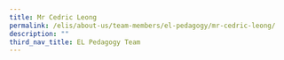 ```yaml
---
title: Mr Cedric Leong
permalink: /elis/about-us/team-members/el-pedagogy/mr-cedric-leong/
description: ""
third_nav_title: EL Pedagogy Team
---
```

